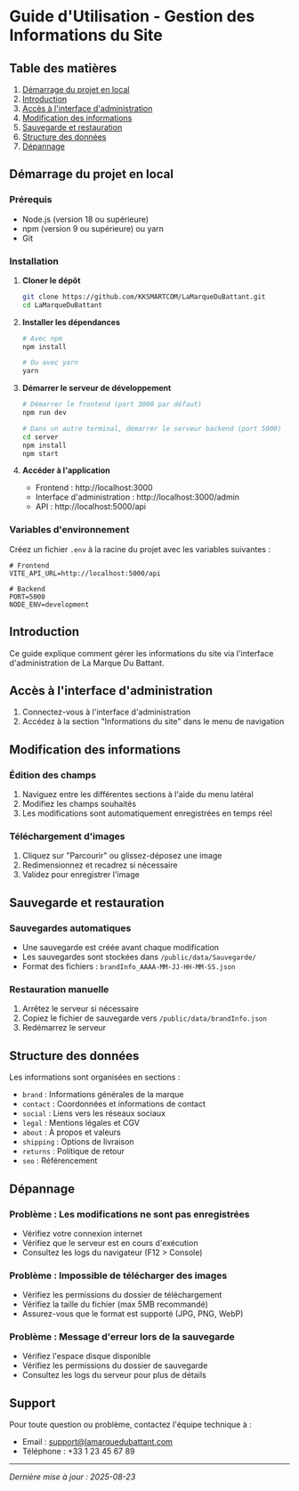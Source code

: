 # Guide d'Utilisation - Gestion des Informations du Site

## Table des matières
1. [Démarrage du projet en local](#démarrage-du-projet-en-local)
1. [Introduction](#introduction)
2. [Accès à l'interface d'administration](#accès-à-linterface-dadministration)
3. [Modification des informations](#modification-des-informations)
4. [Sauvegarde et restauration](#sauvegarde-et-restauration)
5. [Structure des données](#structure-des-données)
6. [Dépannage](#dépannage)

## Démarrage du projet en local

### Prérequis
- Node.js (version 18 ou supérieure)
- npm (version 9 ou supérieure) ou yarn
- Git

### Installation

1. **Cloner le dépôt**
   ```bash
   git clone https://github.com/KKSMARTCOM/LaMarqueDuBattant.git
   cd LaMarqueDuBattant
   ```

2. **Installer les dépendances**
   ```bash
   # Avec npm
   npm install
   
   # Ou avec yarn
   yarn
   ```

3. **Démarrer le serveur de développement**
   ```bash
   # Démarrer le frontend (port 3000 par défaut)
   npm run dev
   
   # Dans un autre terminal, démarrer le serveur backend (port 5000)
   cd server
   npm install
   npm start
   ```

4. **Accéder à l'application**
   - Frontend : http://localhost:3000
   - Interface d'administration : http://localhost:3000/admin
   - API : http://localhost:5000/api

### Variables d'environnement

Créez un fichier `.env` à la racine du projet avec les variables suivantes :

```env
# Frontend
VITE_API_URL=http://localhost:5000/api

# Backend
PORT=5000
NODE_ENV=development
```

## Introduction

Ce guide explique comment gérer les informations du site via l'interface d'administration de La Marque Du Battant.

## Accès à l'interface d'administration

1. Connectez-vous à l'interface d'administration
2. Accédez à la section "Informations du site" dans le menu de navigation

## Modification des informations

### Édition des champs
1. Naviguez entre les différentes sections à l'aide du menu latéral
2. Modifiez les champs souhaités
3. Les modifications sont automatiquement enregistrées en temps réel

### Téléchargement d'images
1. Cliquez sur "Parcourir" ou glissez-déposez une image
2. Redimensionnez et recadrez si nécessaire
3. Validez pour enregistrer l'image

## Sauvegarde et restauration

### Sauvegardes automatiques
- Une sauvegarde est créée avant chaque modification
- Les sauvegardes sont stockées dans `/public/data/Sauvegarde/`
- Format des fichiers : `brandInfo_AAAA-MM-JJ-HH-MM-SS.json`

### Restauration manuelle
1. Arrêtez le serveur si nécessaire
2. Copiez le fichier de sauvegarde vers `/public/data/brandInfo.json`
3. Redémarrez le serveur

## Structure des données

Les informations sont organisées en sections :

- `brand` : Informations générales de la marque
- `contact` : Coordonnées et informations de contact
- `social` : Liens vers les réseaux sociaux
- `legal` : Mentions légales et CGV
- `about` : À propos et valeurs
- `shipping` : Options de livraison
- `returns` : Politique de retour
- `seo` : Référencement

## Dépannage

### Problème : Les modifications ne sont pas enregistrées
- Vérifiez votre connexion internet
- Vérifiez que le serveur est en cours d'exécution
- Consultez les logs du navigateur (F12 > Console)

### Problème : Impossible de télécharger des images
- Vérifiez les permissions du dossier de téléchargement
- Vérifiez la taille du fichier (max 5MB recommandé)
- Assurez-vous que le format est supporté (JPG, PNG, WebP)

### Problème : Message d'erreur lors de la sauvegarde
- Vérifiez l'espace disque disponible
- Vérifiez les permissions du dossier de sauvegarde
- Consultez les logs du serveur pour plus de détails

## Support

Pour toute question ou problème, contactez l'équipe technique à :
- Email : support@lamarquedubattant.com
- Téléphone : +33 1 23 45 67 89

---
*Dernière mise à jour : 2025-08-23*
